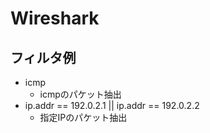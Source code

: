 # Wireshark

## フィルタ例

* icmp
  * icmpのパケット抽出
* ip.addr == 192.0.2.1 || ip.addr == 192.0.2.2
  * 指定IPのパケット抽出